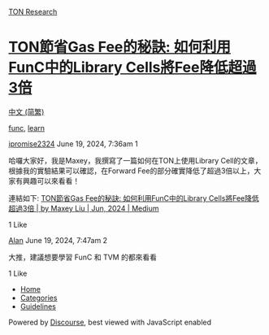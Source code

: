 [TON Research](/)

# [TON節省Gas Fee的秘訣: 如何利用FunC中的Library Cells將Fee降低超過3倍](/t/ton-gas-fee-func-library-cells-fee-3/25730)

[中文 (简繁)](/c/zh/48) 

[func](https://tonresear.ch/tag/func), [learn](https://tonresear.ch/tag/learn)

    

[ipromise2324](https://tonresear.ch/u/ipromise2324)  June 19, 2024, 7:36am  1

哈囉大家好，我是Maxey，我撰寫了一篇如何在TON上使用Library Cell的文章，根據我的實驗結果可以確認，在Forward Fee的部分確實降低了超過3倍以上，大家有興趣可以來看看！

連結如下: [TON節省Gas Fee的秘訣: 如何利用FunC中的Library Cells將Fee降低超過3倍 | by Maxey Liu | Jun, 2024 | Medium](https://medium.com/@ipromise2324/ton%E7%AF%80%E7%9C%81gas-fee%E7%9A%84%E7%A7%98%E8%A8%A3-%E5%A6%82%E4%BD%95%E5%88%A9%E7%94%A8func%E4%B8%AD%E7%9A%84library-cells%E5%B0%87%E6%88%90%E6%9C%AC%E9%99%8D%E4%BD%8E%E8%B6%85%E9%81%8E3%E5%80%8D-19908e4ae0eb)

  1 Like

[Alan](https://tonresear.ch/u/Alan) June 19, 2024, 7:47am  2

大推，建議想要學習 FunC 和 TVM 的都來看看

  1 Like

*   [Home](/)
*   [Categories](/categories)
*   [Guidelines](/guidelines)

Powered by [Discourse](https://www.discourse.org), best viewed with JavaScript enabled